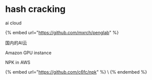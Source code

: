 # hash cracking

ai cloud

{% embed url="https://github.com/mxrch/penglab" %}

国内的AI云

Amazon GPU instance

NPK in AWS

{% embed url="https://github.com/c6fc/npk" %}
\\
{% endembed %}
